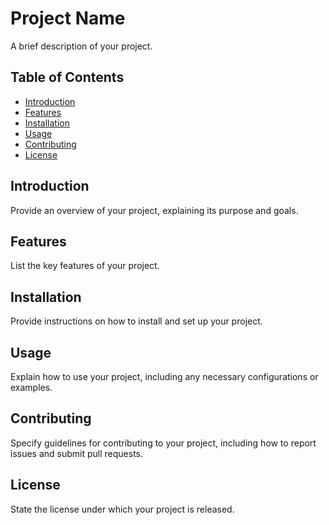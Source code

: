 # Project Name

A brief description of your project.

## Table of Contents

- [Introduction](#introduction)
- [Features](#features)
- [Installation](#installation)
- [Usage](#usage)
- [Contributing](#contributing)
- [License](#license)

## Introduction

Provide an overview of your project, explaining its purpose and goals.

## Features

List the key features of your project.

## Installation

Provide instructions on how to install and set up your project.

## Usage

Explain how to use your project, including any necessary configurations or examples.

## Contributing

Specify guidelines for contributing to your project, including how to report issues and submit pull requests.

## License

State the license under which your project is released.
